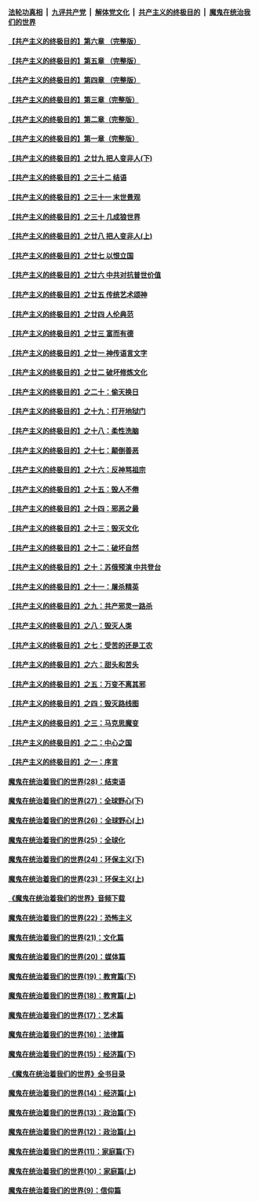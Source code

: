 ####  [法轮功真相](../../../../basic/blob/master/README.md?t=12070439) &nbsp;|&nbsp; [九评共产党](../../../../9ping.md/blob/master/README.md?t=12070439) &nbsp;|&nbsp; [解体党文化](../../../../jtdwh.md/blob/master/README.md?t=12070439)  &nbsp;|&nbsp; [共产主义的终极目的](../../../../gczydzjmd.md/blob/master/README.md?t=12070439) &nbsp;|&nbsp; [魔鬼在统治我们的世界](../../../../mgztzwmdsj.md/blob/master/README.md?t=12070439) 

#### [【共产主义的终极目的】第六章 （完整版）](../pages/nsc422/n11428913.md?t=12070439) 

#### [【共产主义的终极目的】第五章 （完整版）](../pages/nsc422/n11428912.md?t=12070439) 

#### [【共产主义的终极目的】第四章 （完整版）](../pages/nsc422/n11428907.md?t=12070439) 

#### [【共产主义的终极目的】第三章（完整版）](../pages/nsc422/n11428848.md?t=12070439) 

#### [【共产主义的终极目的】第二章（完整版）](../pages/nsc422/n11428831.md?t=12070439) 

#### [【共产主义的终极目的】第一章（完整版）](../pages/nsc422/n11417651.md?t=12070439) 

#### [【共产主义的终极目的】之廿九 把人变非人(下)](../pages/nsc422/n11344140.md?t=12070439) 

#### [【共产主义的终极目的】之三十二 结语](../pages/nsc422/n11360535.md?t=12070439) 

#### [【共产主义的终极目的】之三十一 末世景观](../pages/nsc422/n11351129.md?t=12070439) 

#### [【共产主义的终极目的】之三十 几成狼世界](../pages/nsc422/n11348280.md?t=12070439) 

#### [【共产主义的终极目的】之廿八 把人变非人(上)](../pages/nsc422/n11340492.md?t=12070439) 

#### [【共产主义的终极目的】之廿七 以恨立国](../pages/nsc422/n11336944.md?t=12070439) 

#### [【共产主义的终极目的】之廿六 中共对抗普世价值](../pages/nsc422/n11324785.md?t=12070439) 

#### [【共产主义的终极目的】之廿五 传统艺术颂神](../pages/nsc422/n11296396.md?t=12070439) 

#### [【共产主义的终极目的】之廿四 人伦典范](../pages/nsc422/n11296397.md?t=12070439) 

#### [【共产主义的终极目的】之廿三 富而有德](../pages/nsc422/n11283598.md?t=12070439) 

#### [【共产主义的终极目的】之廿一 神传语言文字](../pages/nsc422/n11263265.md?t=12070439) 

#### [【共产主义的终极目的】之廿二 破坏修炼文化](../pages/nsc422/n11245728.md?t=12070439) 

#### [【共产主义的终极目的】之二十：偷天换日](../pages/nsc422/n11238846.md?t=12070439) 

#### [【共产主义的终极目的】之十九：打开地狱门](../pages/nsc422/n11206376.md?t=12070439) 

#### [【共产主义的终极目的】之十八：柔性洗脑](../pages/nsc422/n11199994.md?t=12070439) 

#### [【共产主义的终极目的】之十七：颠倒善恶](../pages/nsc422/n11179782.md?t=12070439) 

#### [【共产主义的终极目的】之十六：反神骂祖宗](../pages/nsc422/n11166798.md?t=12070439) 

#### [【共产主义的终极目的】之十五：毁人不倦](../pages/nsc422/n11166792.md?t=12070439) 

#### [【共产主义的终极目的】之十四：邪恶之最](../pages/nsc422/n11150249.md?t=12070439) 

#### [【共产主义的终极目的】之十三：毁灭文化](../pages/nsc422/n11135227.md?t=12070439) 

#### [【共产主义的终极目的】之十二：破坏自然](../pages/nsc422/n11135214.md?t=12070439) 

#### [【共产主义的终极目的】之十：苏俄预演 中共登台](../pages/nsc422/n11118424.md?t=12070439) 

#### [【共产主义的终极目的】之十一：屠杀精英](../pages/nsc422/n11118442.md?t=12070439) 

#### [【共产主义的终极目的】之九：共产邪灵一路杀](../pages/nsc422/n11114139.md?t=12070439) 

#### [【共产主义的终极目的】之八：毁灭人类](../pages/nsc422/n11108503.md?t=12070439) 

#### [【共产主义的终极目的】之七：受苦的还是工农](../pages/nsc422/n11101809.md?t=12070439) 

#### [【共产主义的终极目的】之六：甜头和苦头](../pages/nsc422/n11096971.md?t=12070439) 

#### [【共产主义的终极目的】之五：万变不离其邪](../pages/nsc422/n11091285.md?t=12070439) 

#### [【共产主义的终极目的】之四：毁灭路线图](../pages/nsc422/n11086284.md?t=12070439) 

#### [【共产主义的终极目的】之三：马克思魔变](../pages/nsc422/n11061941.md?t=12070439) 

#### [【共产主义的终极目的】之二：中心之国](../pages/nsc422/n11047728.md?t=12070439) 

#### [【共产主义的终极目的】之一：序言](../pages/nsc422/n11086077.md?t=12070439) 

#### [魔鬼在统治着我们的世界(28)：结束语](../pages/nsc422/n10936246.md?t=12070439) 

#### [魔鬼在统治着我们的世界(27)：全球野心(下)](../pages/nsc422/n10928319.md?t=12070439) 

#### [魔鬼在统治着我们的世界(26)：全球野心(上)](../pages/nsc422/n10900318.md?t=12070439) 

#### [魔鬼在统治着我们的世界(25)：全球化](../pages/nsc422/n10788205.md?t=12070439) 

#### [魔鬼在统治着我们的世界(24)：环保主义(下)](../pages/nsc422/n10695307.md?t=12070439) 

#### [魔鬼在统治着我们的世界(23)：环保主义(上)](../pages/nsc422/n10688613.md?t=12070439) 

#### [《魔鬼在统治着我们的世界》音频下载](../pages/nsc422/n10635553.md?t=12070439) 

#### [魔鬼在统治着我们的世界(22)：恐怖主义](../pages/nsc422/n10614727.md?t=12070439) 

#### [魔鬼在统治着我们的世界(21)：文化篇](../pages/nsc422/n10597706.md?t=12070439) 

#### [魔鬼在统治着我们的世界(20)：媒体篇](../pages/nsc422/n10586579.md?t=12070439) 

#### [魔鬼在统治着我们的世界(19)：教育篇(下)](../pages/nsc422/n10564808.md?t=12070439) 

#### [魔鬼在统治着我们的世界(18)：教育篇(上)](../pages/nsc422/n10526970.md?t=12070439) 

#### [魔鬼在统治着我们的世界(17)：艺术篇](../pages/nsc422/n10499093.md?t=12070439) 

#### [魔鬼在统治着我们的世界(16)：法律篇](../pages/nsc422/n10485969.md?t=12070439) 

#### [魔鬼在统治着我们的世界(15)：经济篇(下)](../pages/nsc422/n10469975.md?t=12070439) 

#### [《魔鬼在统治着我们的世界》全书目录](../pages/nsc422/n10464261.md?t=12070439) 

#### [魔鬼在统治着我们的世界(14)：经济篇(上)](../pages/nsc422/n10457370.md?t=12070439) 

#### [魔鬼在统治着我们的世界(13)：政治篇(下)](../pages/nsc422/n10448270.md?t=12070439) 

#### [魔鬼在统治着我们的世界(12)：政治篇(上)](../pages/nsc422/n10444576.md?t=12070439) 

#### [魔鬼在统治着我们的世界(11)：家庭篇(下)](../pages/nsc422/n10440961.md?t=12070439) 

#### [魔鬼在统治着我们的世界(10)：家庭篇(上)](../pages/nsc422/n10435448.md?t=12070439) 

#### [魔鬼在统治着我们的世界(9)：信仰篇](../pages/nsc422/n10432159.md?t=12070439) 

